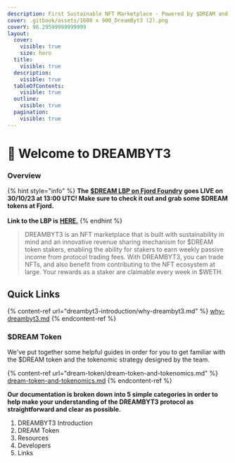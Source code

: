 ```yaml
---
description: First Sustainable NFT Marketplace - Powered by $DREAM and the Community
cover: .gitbook/assets/1600 x 900_DreamByt3 (2).png
coverY: 96.29599999999999
layout:
  cover:
    visible: true
    size: hero
  title:
    visible: true
  description:
    visible: true
  tableOfContents:
    visible: true
  outline:
    visible: true
  pagination:
    visible: true
---
```


# 🌠 Welcome to DREAMBYT3

### Overview

{% hint style="info" %}
**The** [**$DREAM LBP on Fjord Foundry**](https://fjordfoundry.com/pools/mainnet/0x80bA1773E82070c284907EAEe2Ba05453F14F071) **goes LIVE on 30/10/23 at 13:00 UTC! Make sure to check it out and grab some $DREAM tokens at Fjord.**\
\
**Link to the LBP is** [**HERE.**](https://fjordfoundry.com/pools/mainnet/0x80bA1773E82070c284907EAEe2Ba05453F14F071)
{% endhint %}

> DREAMBYT3 is an NFT marketplace that is built with sustainability in mind and an innovative revenue sharing mechanism for $DREAM token stakers, enabling the ability for stakers to earn weekly passive income from protocol trading fees. With DREAMBYT3, you can trade NFTs, and also benefit from contributing to the NFT ecosystem at large. Your rewards as a staker are claimable every week in $WETH.

## Quick Links

{% content-ref url="dreambyt3-introduction/why-dreambyt3.md" %}
[why-dreambyt3.md](dreambyt3-introduction/why-dreambyt3.md)
{% endcontent-ref %}

### $DREAM Token

We've put together some helpful guides in order for you to get familiar with the $DREAM token and the tokenomic strategy designed by the team.



{% content-ref url="dream-token/dream-token-and-tokenomics.md" %}
[dream-token-and-tokenomics.md](dream-token/dream-token-and-tokenomics.md)
{% endcontent-ref %}

**Our documentation is broken down into 5 simple categories in order to help make your understanding of the DREAMBYT3 protocol as straightforward and clear as possible.**

1. DREAMBYT3 Introduction
2. DREAM Token
3. Resources
4. Developers
5. Links
